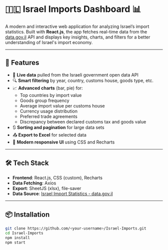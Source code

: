 # 🇮🇱 Israel Imports Dashboard 📊

A modern and interactive web application for analyzing Israel’s import statistics. Built with **React.js**, the app fetches real-time data from the [data.gov.il](https://data.gov.il/) API and displays key insights, charts, and filters for a better understanding of Israel's import economy.

---

## 🚀 Features

- 📁 **Live data** pulled from the Israeli government open data API
- 🔍 **Smart filtering** by year, country, customs house, goods type, etc.
- 📈 **Advanced charts** (bar, pie) for:
  - Top countries by import value
  - Goods group frequency
  - Average import value per customs house
  - Currency usage distribution
  - Preferred trade agreements
  - Discrepancy between declared customs tax and goods value
- 🔃 **Sorting and pagination** for large data sets
- 📤 **Export to Excel** for selected data
- 🎨 **Modern responsive UI** using CSS and Recharts

---

## 🛠 Tech Stack

- **Frontend**: React.js, CSS (custom), Recharts
- **Data Fetching**: Axios
- **Export**: SheetJS (xlsx), file-saver
- **Data Source**: [Israel Import Statistics - data.gov.il](https://data.gov.il/dataset/6d3b03e1-de9c-42a8-bb08-91ba564c2f34)

---

## 📦 Installation

```bash
git clone https://github.com/<your-username>/Israel-Imports.git
cd Israel-Imports
npm install
npm start
